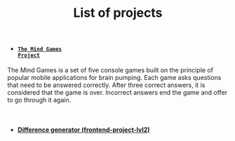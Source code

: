 <h1 align="center">
  List of projects
</h1>

<br>

- #### <code>[The Mind Games Project](https://github.com/arzartden/frontend-project-lvl1)</code>
The Mind Games is a set of five console games built on the principle of popular mobile applications for brain pumping. Each game asks questions that need to be answered correctly. After three correct answers, it is considered that the game is over. Incorrect answers end the game and offer to go through it again.

<br>

- #### [Difference generator (frontend-project-lvl2)](https://github.com/arzartden/frontend-project-lvl2)
